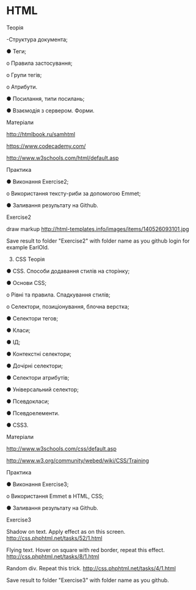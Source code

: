# HTML
Теорія

-Структура документа;

●	Теги;

o	Правила застосування;

o	Групи тегів;

o	Атрибути.

●	Посилання, типи посилань;

●	Взаємодія з сервером. Форми.

Матеріали

http://htmlbook.ru/samhtml

https://www.codecademy.com/

http://www.w3schools.com/html/default.asp

Практика

●	Виконання Exercise2;

o	Використання тексту-риби за допомогою Emmet;

●	Заливання результату на Github.

Exercise2

draw markup http://html-templates.info/images/items/140526093101.jpg

Save result to folder "Exercise2" with folder name as you github login for example EarlOld.

3. СSS
Теорія

●	СSS. Способи додавання стилів на сторінку;

●	Основи CSS;

o	Рівні та правила. Спадкування стилів;

o	Селектори, позиціонування, блочна верстка;

●	Селектори тегов;

●	Класи;

●	ІД;

●	Контекстні селектори;

●	Дочірні селектори;

●	Селектори атрибутів;

●	Універсальний селектор;

●	Псевдокласи;

●	Псевдоелементи.

●	CSS3.

Матеріали

http://www.w3schools.com/css/default.asp

http://www.w3.org/community/webed/wiki/CSS/Training

Практика

●	Виконання Exercise3;

o	Використання Emmet в HTML, CSS;

●	Заливання результату на Github.

Exercise3

Shadow on text. Apply effect as on this screen. http://css.phphtml.net/tasks/52/1.html

Flying text. Hover on square with red border, repeat this effect. http://css.phphtml.net/tasks/8/1.html

Random div. Repeat this trick. http://css.phphtml.net/tasks/4/1.html

Save result to folder "Exercise3" with folder name as you github.
